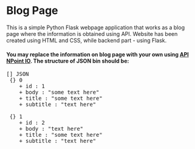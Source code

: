 # Blog Page<br>
This is a simple Python Flask webpage application that works as a blog page where the information is obtained using API. Website has been created using HTML and CSS, while backend part - using Flask. <br>

#### You may replace the information on blog page with your own using [API NPoint IO](https://www.npoint.io/). The structure of JSON bin should be: 
<pre>
[] JSON
 {} 0 
    + id : 1 
    + body : "some text here" 
    + title : "some text here"
    + subtitle : "text here"
 
 {} 1 
    + id : 2 
    + body : "text here" 
    + title : "some text here"
    + subtitle : "text here"
</pre>

